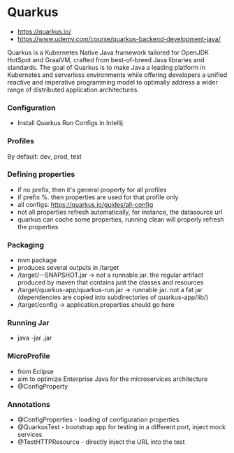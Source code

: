 # Quarkus
- https://quarkus.io/
- https://www.udemy.com/course/quarkus-backend-development-java/

Quarkus is a Kubernetes Native Java framework tailored for OpenJDK HotSpot and GraalVM, crafted from best-of-breed Java libraries and standards. 
The goal of Quarkus is to make Java a leading platform in Kubernetes and serverless environments while offering developers a 
unified reactive and imperative programming model to optimally address a wider range of distributed application architectures.

### Configuration
* Install Quarkus Run Configs in Intellij

### Profiles
By default: dev, prod, test

### Defining properties
- if no prefix, then it's general property for all profiles
- if prefix %<profile-name>. then properties are used for that profile only
- all configs: https://quarkus.io/guides/all-config
- not all properties refresh automatically, for instance, the datasource url
- quarkus can cache some properties, running clean will properly refresh the properties

### Packaging
- mvn package
- produces several outputs in /target
- /target/<app>-<app-version>-SNAPSHOT.jar -> not a runnable jar. the regular artifact produced by maven that contains just the classes and resources
- /target/quarkus-app/quarkus-run.jar -> runnable jar. not a fat jar (dependencies are copied into subdirectories of quarkus-app/lib/)
- /target/config -> application.properties should go here

### Running Jar
- java -jar <jar-name>.jar

### MicroProfile
- from Eclipse
- aim to optimize Enterprise Java for the microservices architecture
- @ConfigProperty

### Annotations
- @ConfigProperties - loading of configuration properties
- @QuarkusTest - bootstrap app for testing in a different port, inject mock services
- @TestHTTPResource - directly inject the URL into the test

